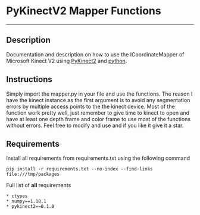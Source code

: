 # PyKinectV2 Mapper Functions
***

## Description
Documentation and description on how to use the ICoordinateMapper of Microsoft Kinect V2 using [PyKinect2](https://github.com/Kinect/PyKinect2) and [python](https://www.python.org).

## Instructions

Simply import the mapper.py in your file and use the functions. The reason I have the 
kinect instance as the first argument is to avoid any segmentation errors by multiple access points to 
the the kinect device. Most of the function work pretty well, just remember to give time to kinect to open 
and have at least one depth frame and color frame to use most of the functions without errors. Feel free to modify and use
and if you like it give it a star.

## Requirements
Install all requirements from requirements.txt using the following command
```
pip install -r requirements.txt --no-index --find-links file:///tmp/packages
```
Full list of **all** requirements
```
* ctypes
* numpy==1.18.1
* pykinect2==0.1.0
```
